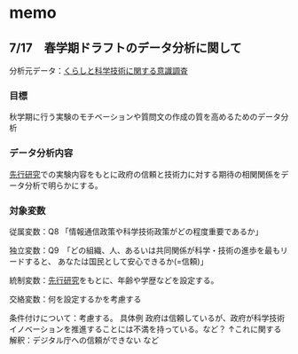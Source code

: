 # memo

## 7/17　春学期ドラフトのデータ分析に関して

分析元データ：[くらしと科学技術に関する意識調査](graduation_thess/Statics/くらしと科学技術に関する意識調査/sources/origin_data/RawData_OpinionPoll_STIpolicy.csv)

### 目標

秋学期に行う実験のモチベーションや質問文の作成の質を高めるためのデータ分析

### データ分析内容

[先行研究](./先行研究/Trust_in_Government_or_in_Technology?_What_Really_Drives_Internet_Voting.pdf)での実験内容をもとに政府の信頼と技術力に対する期待の相関関係をデータ分析で明らかにする。

### 対象変数

従属変数：Q8 「情報通信政策や科学技術政策がどの程度重要であるか」

独立変数：Q9　「どの組織、人、あるいは共同関係が科学・技術の進歩を最もリードすると、
あなたは国民として安心できるか(=信頼)」

統制変数：[先行研究](./先行研究/Trust_in_Government_or_in_Technology?_What_Really_Drives_Internet_Voting.pdf)をもとに、年齢や学歴などを設定する。

交絡変数：何を設定するかを考慮する

条件付けについて：考慮する。
具体例
政府は信頼しているが、政府が科学技術イノベーションを推進することには不満を持っている。など？
↑これに関する解釈：デジタル庁への信頼ができない など
